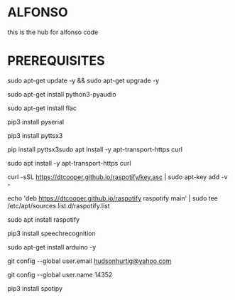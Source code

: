 # ALFONSO
this is the hub for alfonso code
# PREREQUISITES
sudo apt-get update -y && sudo apt-get upgrade -y

sudo apt-get install python3-pyaudio

sudo apt-get install flac

pip3 install pyserial

pip3 install pyttsx3

pip install pyttsx3sudo apt install -y apt-transport-https curl

sudo apt install -y apt-transport-https curl

curl -sSL https://dtcooper.github.io/raspotify/key.asc | sudo apt-key add -v -

echo 'deb https://dtcooper.github.io/raspotify raspotify main' | sudo tee /etc/apt/sources.list.d/raspotify.list

sudo apt install raspotify

pip3 install speechrecognition

sudo apt-get install arduino -y

git config --global user.email hudsonhurtig@yahoo.com

git config --global user.name 14352

pip3 install spotipy

